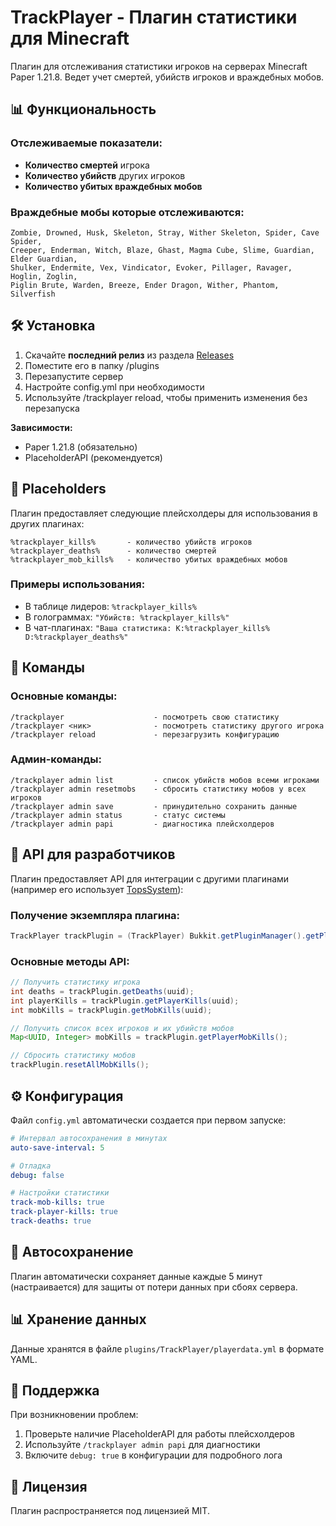 # TrackPlayer - Плагин статистики для Minecraft

Плагин для отслеживания статистики игроков на серверах Minecraft Paper 1.21.8. Ведет учет смертей, убийств игроков и враждебных мобов.

## 📊 Функциональность

### Отслеживаемые показатели:
- **Количество смертей** игрока
- **Количество убийств** других игроков
- **Количество убитых враждебных мобов**

### Враждебные мобы которые отслеживаются:
```
Zombie, Drowned, Husk, Skeleton, Stray, Wither Skeleton, Spider, Cave Spider,
Creeper, Enderman, Witch, Blaze, Ghast, Magma Cube, Slime, Guardian, Elder Guardian,
Shulker, Endermite, Vex, Vindicator, Evoker, Pillager, Ravager, Hoglin, Zoglin,
Piglin Brute, Warden, Breeze, Ender Dragon, Wither, Phantom, Silverfish
```

## 🛠️ Установка

1. Скачайте **последний релиз** из раздела [Releases](../../releases)
2. Поместите его в папку /plugins
3. Перезапустите сервер
4. Настройте config.yml при необходимости
5. Используйте /trackplayer reload, чтобы применить изменения без перезапуска

**Зависимости:**
- Paper 1.21.8 (обязательно)
- PlaceholderAPI (рекомендуется)

## 💬 Placeholders

Плагин предоставляет следующие плейсхолдеры для использования в других плагинах:

```
%trackplayer_kills%       - количество убийств игроков
%trackplayer_deaths%      - количество смертей
%trackplayer_mob_kills%   - количество убитых враждебных мобов
```

### Примеры использования:
- В таблице лидеров: `%trackplayer_kills%`
- В голограммах: `"Убийств: %trackplayer_kills%"`
- В чат-плагинах: `"Ваша статистика: K:%trackplayer_kills% D:%trackplayer_deaths%"`

## 🔧 Команды

### Основные команды:
```
/trackplayer                    - посмотреть свою статистику
/trackplayer <ник>              - посмотреть статистику другого игрока
/trackplayer reload             - перезагрузить конфигурацию
```

### Админ-команды:
```
/trackplayer admin list         - список убийств мобов всеми игроками
/trackplayer admin resetmobs    - сбросить статистику мобов у всех игроков
/trackplayer admin save         - принудительно сохранить данные
/trackplayer admin status       - статус системы
/trackplayer admin papi         - диагностика плейсхолдеров
```

## 📡 API для разработчиков

Плагин предоставляет API для интеграции с другими плагинами (например его использует [TopsSystem](https://github.com/flyawaymaking/TopsSystem)):

### Получение экземпляра плагина:
```java
TrackPlayer trackPlugin = (TrackPlayer) Bukkit.getPluginManager().getPlugin("TrackPlayer");
```

### Основные методы API:
```java
// Получить статистику игрока
int deaths = trackPlugin.getDeaths(uuid);
int playerKills = trackPlugin.getPlayerKills(uuid);
int mobKills = trackPlugin.getMobKills(uuid);

// Получить список всех игроков и их убийств мобов
Map<UUID, Integer> mobKills = trackPlugin.getPlayerMobKills();

// Сбросить статистику мобов
trackPlugin.resetAllMobKills();
```

## ⚙️ Конфигурация

Файл `config.yml` автоматически создается при первом запуске:

```yaml
# Интервал автосохранения в минутах
auto-save-interval: 5

# Отладка
debug: false

# Настройки статистики
track-mob-kills: true
track-player-kills: true
track-deaths: true
```

## 🔄 Автосохранение

Плагин автоматически сохраняет данные каждые 5 минут (настраивается) для защиты от потери данных при сбоях сервера.

## 📊 Хранение данных

Данные хранятся в файле `plugins/TrackPlayer/playerdata.yml` в формате YAML.

## 🐛 Поддержка

При возникновении проблем:
1. Проверьте наличие PlaceholderAPI для работы плейсхолдеров
2. Используйте `/trackplayer admin papi` для диагностики
3. Включите `debug: true` в конфигурации для подробного лога

## 📄 Лицензия

Плагин распространяется под лицензией MIT.
